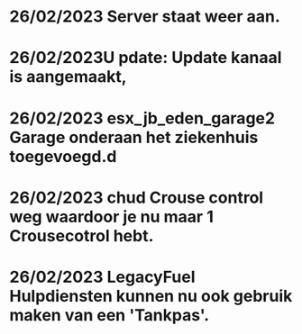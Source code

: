 # 26/02/2023 Server staat weer aan. 
# 26/02/2023U pdate: Update kanaal is aangemaakt,
# 26/02/2023 esx_jb_eden_garage2 Garage onderaan het ziekenhuis toegevoegd.d
# 26/02/2023 chud Crouse control weg waardoor je nu maar 1 Crousecotrol hebt.
# 26/02/2023 LegacyFuel Hulpdiensten kunnen nu ook gebruik maken van een 'Tankpas'.
